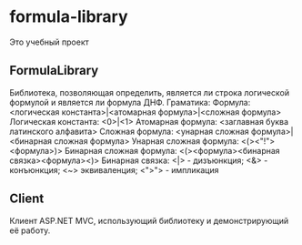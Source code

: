 # formula-library
Это учебный проект
## FormulaLibrary
Библиотека, позволяющая определить, является ли строка логической формулой и является ли формула ДНФ.
Граматика:
Формула: <логическая константа>|<атомарная формула>|<сложная формула>
Логическая константа: <0>|<1>
Атомарная формула: <заглавная буква латинского алфавита>
Сложная формула: <унарная сложная формула>|<бинарная сложная формула>
Унарная сложная формула: <(><"!"><формула>)>
Бинарная сложная формула: <(><формула><бинарная связка><формула><)>
Бинарная связка: <|> - дизъюнкция; <&> - конъюнкция; <~> эквиваленция; <">"> - импликация
## Client
Клиент ASP.NET MVC, использующий библиотеку и демонстрирующий её работу.
